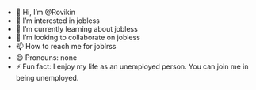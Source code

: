 - 👋 Hi, I’m @Rovikin
- 👀 I’m interested in jobless
- 🌱 I’m currently learning about jobless
- 💞️ I’m looking to collaborate on jobless
- 📫 How to reach me for joblrss
- 😄 Pronouns: none
- ⚡ Fun fact: I enjoy my life as an unemployed person. You can join me in being unemployed.

<!---
Rovikin/Rovikin is a ✨ special ✨ repository because its `README.md` (this file) appears on your GitHub profile.
You can click the Preview link to take a look at your changes.
--->
